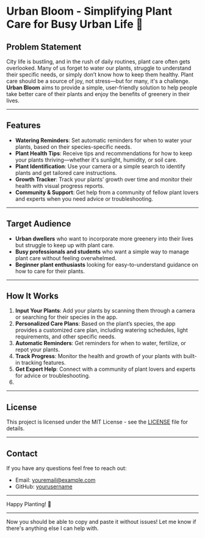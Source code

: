 # Urban Bloom - Simplifying Plant Care for Busy Urban Life 🌿

## Problem Statement

City life is bustling, and in the rush of daily routines, plant care often gets overlooked. Many of us forget to water our plants, struggle to understand their specific needs, or simply don’t know how to keep them healthy. Plant care should be a source of joy, not stress—but for many, it's a challenge. **Urban Bloom** aims to provide a simple, user-friendly solution to help people take better care of their plants and enjoy the benefits of greenery in their lives.

---

## Features

- **Watering Reminders**: Set automatic reminders for when to water your plants, based on their species-specific needs.
- **Plant Health Tips**: Receive tips and recommendations for how to keep your plants thriving—whether it's sunlight, humidity, or soil care.
- **Plant Identification**: Use your camera or a simple search to identify plants and get tailored care instructions.
- **Growth Tracker**: Track your plants’ growth over time and monitor their health with visual progress reports.
- **Community & Support**: Get help from a community of fellow plant lovers and experts when you need advice or troubleshooting.

---

## Target Audience

- **Urban dwellers** who want to incorporate more greenery into their lives but struggle to keep up with plant care.
- **Busy professionals and students** who want a simple way to manage plant care without feeling overwhelmed.
- **Beginner plant enthusiasts** looking for easy-to-understand guidance on how to care for their plants.

---

## How It Works

1. **Input Your Plants**: Add your plants by scanning them through a camera or searching for their species in the app.
2. **Personalized Care Plans**: Based on the plant’s species, the app provides a customized care plan, including watering schedules, light requirements, and other specific needs.
3. **Automatic Reminders**: Get reminders for when to water, fertilize, or repot your plants.
4. **Track Progress**: Monitor the health and growth of your plants with built-in tracking features.
5. **Get Expert Help**: Connect with a community of plant lovers and experts for advice or troubleshooting.
6. 
---

## License

This project is licensed under the MIT License - see the [LICENSE](LICENSE) file for details.

---

## Contact

If you have any questions feel free to reach out:

- Email: [youremail@example.com](mailto:youremail@example.com)
- GitHub: [yourusername](https://github.com/yourusername)

---

Happy Planting! 🌱

---

Now you should be able to copy and paste it without issues! Let me know if there's anything else I can help with.
